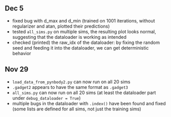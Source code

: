 
## Dec 5
- fixed bug with d_max and d_min (trained on 1001 iterations, without regularizer and atan, plotted their predictions)
- tested `all_sims.py` on multiple sims, the resulting plot looks normal, suggesting that the dataloader is working as intended
- checked (printed) the raw_idx of the dataloader: by fixing the random seed and feeding it into the dataloader, we can get deterministic behavior

## Nov 29
- `load_data_from_pynbody2.py` can now run on all 20 sims
- `.gadget2` appears to have the same format as `.gadget3`
- `all_sims.py` can now run on all 20 sims (at least the dataloader part under `debug_dataloader = True`)
- multiple bugs in the dataloader with `.index()` have been found and fixed (some lists are defined for all sims, 
not just the training sims)
